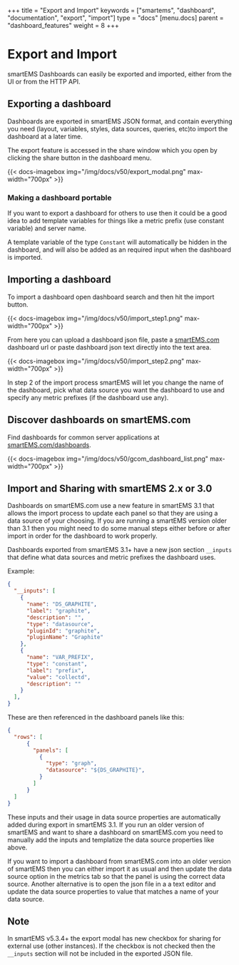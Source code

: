 +++
title = "Export and Import"
keywords = ["smartems", "dashboard", "documentation", "export", "import"]
type = "docs"
[menu.docs]
parent = "dashboard_features"
weight = 8
+++

# Export and Import

smartEMS Dashboards can easily be exported and imported, either from the UI or from the HTTP API.

## Exporting a dashboard

Dashboards are exported in smartEMS JSON format, and contain everything you need (layout, variables, styles, data sources, queries, etc)to import the dashboard at a later time.

The export feature is accessed in the share window which you open by clicking the share button in the dashboard menu.

{{< docs-imagebox img="/img/docs/v50/export_modal.png" max-width="700px" >}}

### Making a dashboard portable

If you want to export a dashboard for others to use then it could be a good idea to
add template variables for things like a metric prefix (use constant variable) and server name.

A template variable of the type `Constant` will automatically be hidden in
the dashboard, and will also be added as an required input when the dashboard is imported.

## Importing a dashboard

To import a dashboard open dashboard search and then hit the import button.

{{< docs-imagebox img="/img/docs/v50/import_step1.png" max-width="700px" >}}

From here you can upload a dashboard json file, paste a [smartEMS.com](https://smartems.com) dashboard
url or paste dashboard json text directly into the text area.

{{< docs-imagebox img="/img/docs/v50/import_step2.png"  max-width="700px" >}}

In step 2 of the import process smartEMS will let you change the name of the dashboard, pick what
data source you want the dashboard to use and specify any metric prefixes (if the dashboard use any).

## Discover dashboards on smartEMS.com

Find dashboards for common server applications at [smartEMS.com/dashboards](https://smartems.com/dashboards).

{{< docs-imagebox img="/img/docs/v50/gcom_dashboard_list.png" max-width="700px" >}}

## Import and Sharing with smartEMS 2.x or 3.0

Dashboards on smartEMS.com use a new feature in smartEMS 3.1 that allows the import process
to update each panel so that they are using a data source of your choosing. If you are running a
smartEMS version older than 3.1 then you might need to do some manual steps either
before or after import in order for the dashboard to work properly.

Dashboards exported from smartEMS 3.1+ have a new json section `__inputs`
that define what data sources and metric prefixes the dashboard uses.

Example:
```json
{
  "__inputs": [
    {
      "name": "DS_GRAPHITE",
      "label": "graphite",
      "description": "",
      "type": "datasource",
      "pluginId": "graphite",
      "pluginName": "Graphite"
    },
    {
      "name": "VAR_PREFIX",
      "type": "constant",
      "label": "prefix",
      "value": "collectd",
      "description": ""
    }
  ],
}

```

These are then referenced in the dashboard panels like this:

```json
{
  "rows": [
      {
        "panels": [
          {
            "type": "graph",
            "datasource": "${DS_GRAPHITE}",
          }
        ]
      }
  ]
}
```

These inputs and their usage in data source properties are automatically added during export in smartEMS 3.1.
If you run an older version of smartEMS and want to share a dashboard on smartEMS.com you need to manually
add the inputs and templatize the data source properties like above.

If you want to import a dashboard from smartEMS.com into an older version of smartEMS then you can either import
it as usual and then update the data source option in the metrics tab so that the panel is using the correct
data source. Another alternative is to open the json file in a a text editor and update the data source properties
to value that matches a name of your data source.

## Note
In smartEMS v5.3.4+ the export modal has new checkbox for sharing for external use (other instances). If the checkbox is not checked then the `__inputs` section will not be included in the exported JSON file.
